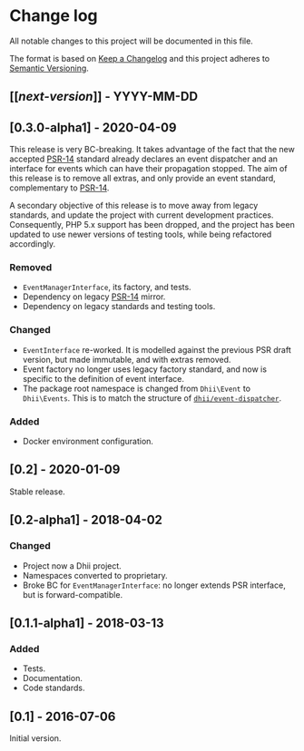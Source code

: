 # Change log
All notable changes to this project will be documented in this file.

The format is based on [Keep a Changelog](http://keepachangelog.com/)
and this project adheres to [Semantic Versioning](http://semver.org/).

## [[*next-version*]] - YYYY-MM-DD

## [0.3.0-alpha1] - 2020-04-09
This release is very BC-breaking. It takes advantage of the fact that the new accepted
[PSR-14][] standard already declares an event dispatcher and an interface for events which
can have their propagation stopped. The aim of this release is to remove all extras,
and only provide an event standard, complementary to [PSR-14][].

A secondary objective of this release is to move away from legacy standards, and update
the project with current development practices. Consequently, PHP 5.x support has been
dropped, and the project has been updated to use newer versions of testing tools,
while being refactored accordingly.

### Removed
- `EventManagerInterface`, its factory, and tests.
- Dependency on legacy [PSR-14][] mirror.
- Dependency on legacy standards and testing tools.

### Changed
- `EventInterface` re-worked. It is modelled against the previous PSR draft version,
but made immutable, and with extras removed.
- Event factory no longer uses legacy factory standard, and now is specific to the
definition of event interface.
- The package root namespace is changed from `Dhii\Event` to `Dhii\Events`. This
is to match the structure of [`dhii/event-dispatcher`][].

### Added
- Docker environment configuration. 

## [0.2] - 2020-01-09
Stable release.

## [0.2-alpha1] - 2018-04-02
### Changed
- Project now a Dhii project.
- Namespaces converted to proprietary.
- Broke BC for `EventManagerInterface`: no longer extends PSR interface, but is forward-compatible.

## [0.1.1-alpha1] - 2018-03-13
### Added
- Tests.
- Documentation.
- Code standards.

## [0.1] - 2016-07-06
Initial version.


[`dhii/event-dispatcher`]: https://github.com/Dhii/event-dispatcher 
[PSR-14]: https://www.php-fig.org/psr/psr-14/
